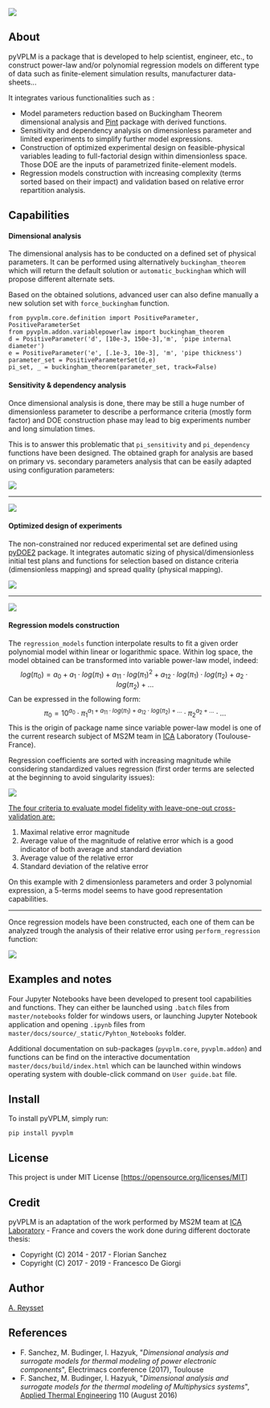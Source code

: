 ![](logo.png) 

## About

pyVPLM is a package that is developed to help scientist, engineer, etc., to construct power-law and/or polynomial regression models on different type of data such as finite-element simulation results, manufacturer data-sheets...

It integrates various functionalities such as :

- Model parameters reduction based on Buckingham Theorem dimensional analysis and [Pint](https://pint.readthedocs.io/en/0.9/) package with derived functions.
- Sensitivity and dependency analysis on dimensionless parameter and limited experiments to simplify further model expressions.
- Construction of optimized experimental design on feasible-physical variables leading to full-factorial design within dimensionless space. Those DOE are the inputs of parametrized finite-element models.
- Regression models construction with increasing  complexity (terms sorted based on their impact) and validation based on relative error repartition analysis.

## Capabilities

#### Dimensional analysis

The dimensional analysis has to be conducted on a defined set of physical parameters. It can be performed using alternatively `buckingham_theorem` which will return the default solution or `automatic_buckingham` which will propose different alternate sets.

Based on the obtained solutions, advanced user can also define manually a new solution set with `force_buckingham` function.

```
from pyvplm.core.definition import PositiveParameter, PositiveParameterSet
from pyvplm.addon.variablepowerlaw import buckingham_theorem
d = PositiveParameter('d', [10e-3, 150e-3],'m', 'pipe internal diameter')
e = PositiveParameter('e', [.1e-3, 10e-3], 'm', 'pipe thickness')
parameter_set = PositiveParameterSet(d,e)
pi_set, _ = buckingham_theorem(parameter_set, track=False)
```

#### Sensitivity & dependency analysis

Once dimensional analysis is done, there may be still a huge number of dimensionless parameter to describe a performance criteria (mostly form factor) and DOE construction phase may lead to big experiments number and long simulation times.

This is to answer this problematic that `pi_sensitivity` and `pi_dependency` functions have been designed. The obtained graph for analysis are based on primary vs. secondary parameters analysis that can be easily adapted using configuration parameters:

![](./docs/source/_static/Pictures/variablepowerlaw_pi_sensitivity.png)

------

![](./docs/source/_static/Pictures/variablepowerlaw_pi_dependency.png)

#### Optimized design of experiments

The non-constrained nor reduced experimental set are defined using [pyDOE2](https://github.com/clicumu/pyDOE2) package. It integrates automatic sizing of physical/dimensionless initial test plans and functions for selection based on distance criteria (dimensionless mapping) and spread quality (physical mapping).

![](./docs/source/_static/Pictures/pixdoe_create_const_doe1.png)

------

![](./docs/source/_static/Pictures/pixdoe_create_const_doe2.png)

#### Regression models construction

The `regression_models` function interpolate results to fit a given order polynomial model within linear or logarithmic space. Within log space, the model obtained can be transformed into variable power-law model, indeed:
$$
log(\pi_0) = a_0+a_1 \cdot log(\pi_1) + a_{11} \cdot log(\pi_1)^2+a_{12} \cdot log(\pi_1) \cdot log(\pi_2) + a_2 \cdot log(\pi_2) +...
$$
Can be expressed in the following form:
$$
\pi_0 = 10^{a_0} \cdot \pi_1 ^{a_1 + a_{11} \cdot log(\pi_1)+a_{12} \cdot log(\pi_2)+...} \cdot  \pi_2^{a_2+...} \cdot ...
$$
This is the origin of package name since variable power-law model is one of the current research subject of MS2M team in [ICA](http://institut-clement-ader.org/home/) Laboratory (Toulouse-France). 

Regression coefficients are sorted with increasing magnitude while considering standardized values regression (first order terms are selected at the beginning to avoid singularity issues):

![](./docs/source/_static/Pictures/variablepowerlaw_regression_models1.png)

<u>The four criteria to evaluate model fidelity with leave-one-out cross-validation are:</u>

1. Maximal relative error magnitude
2. Average value of the magnitude of relative error which is a good indicator of both average and standard deviation
3. Average value of the relative error
4. Standard deviation of the relative error

On this example with 2 dimensionless parameters and order 3 polynomial expression, a 5-terms model seems to have good representation capabilities.

------

Once regression models have been constructed, each one of them can be analyzed trough the analysis of their relative error using `perform_regression` function:

![](./docs/source/_static/Pictures/variablepowerlaw_perform_regression1.png)

## Examples and notes

Four Jupyter Notebooks have been developed to present tool capabilities and functions. They can either be launched using `.batch` files from `master/notebooks` folder for windows users, or launching Jupyter Notebook application and opening `.ipynb` files from `master/docs/source/_static/Pyhton_Notebooks` folder.

Additional documentation on sub-packages (`pyvplm.core`, `pyvplm.addon`) and functions can be find on the interactive documentation `master/docs/build/index.html` which can be launched within windows operating system with double-click command on `User guide.bat` file.

## Install

To install pyVPLM, simply run:

`pip install pyvplm`

## License

This project is under MIT License [<https://opensource.org/licenses/MIT>]

## Credit

pyVPLM is an adaptation of the work performed by MS2M team at [ICA Laboratory](http://institut-clement-ader.org/) - France and covers the work done during different doctorate thesis:

- Copyright (C) 2014 - 2017 - Florian Sanchez
- Copyright (C) 2017 - 2019 - Francesco De Giorgi

## Author

[A. Reysset](https://www.researchgate.net/profile/Aurelien_Reysset)

## References

- F. Sanchez, M. Budinger, I. Hazyuk, "*Dimensional analysis and surrogate models for thermal modeling of power electronic components*", Electrimacs conference (2017), Toulouse
- F. Sanchez, M. Budinger, I. Hazyuk, "*Dimensional analysis and surrogate models for the thermal modeling of Multiphysics systems*",  [Applied Thermal Engineering](https://www.researchgate.net/journal/1359-4311_Applied_Thermal_Engineering) 110 (August 2016)

